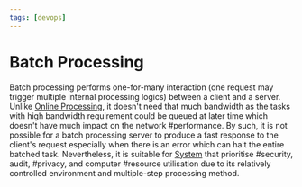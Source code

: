 ```yaml
---
tags: [devops]
---
```


# Batch Processing

Batch processing performs one-for-many interaction (one request may trigger
multiple internal processing logics) between a client and a server. Unlike
[Online Processing](202304202000.md), it doesn't need that much bandwidth as the
tasks with high bandwidth requirement could be queued at later time which
doesn't have much impact on the network #performance. By such, it is not
possible for a batch processing server to produce a fast response to the
client's request especially when there is an error which can halt the entire
batched task. Nevertheless, it is suitable for [System](202303242148.md) that
prioritise #security, audit, #privacy, and computer #resource utilisation due to
its relatively controlled environment and multiple-step processing method.
